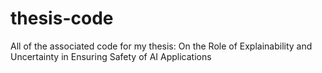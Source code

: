 # thesis-code
All of the associated code for my thesis: On the Role of Explainability and Uncertainty in Ensuring Safety of AI Applications
